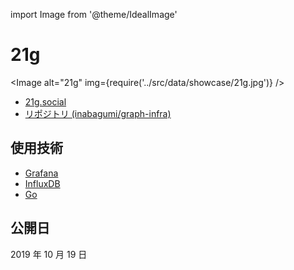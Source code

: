 import Image from '@theme/IdealImage'

# 21g

<Image alt="21g" img={require('../src/data/showcase/21g.jpg')} />

- [21g.social](https://21g.social/)
- [リポジトリ (inabagumi/graph-infra)](https://github.com/inabagumi/graph-infra)

## 使用技術

- [Grafana](https://grafana.com/)
- [InfluxDB](https://www.influxdata.com/)
- [Go](https://golang.org/)

## 公開日

2019 年 10 月 19 日
